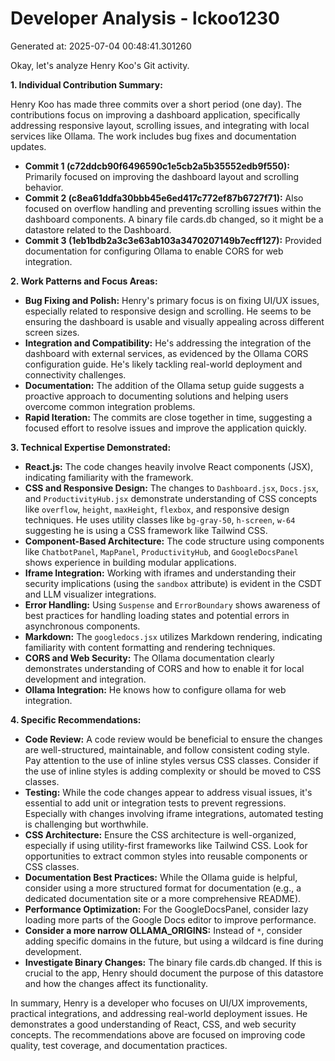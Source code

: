 # Developer Analysis - lckoo1230
Generated at: 2025-07-04 00:48:41.301260

Okay, let's analyze Henry Koo's Git activity.

**1. Individual Contribution Summary:**

Henry Koo has made three commits over a short period (one day). The contributions focus on improving a dashboard application, specifically addressing responsive layout, scrolling issues, and integrating with local services like Ollama. The work includes bug fixes and documentation updates.

*   **Commit 1 (c72ddcb90f6496590c1e5cb2a5b35552edb9f550):** Primarily focused on improving the dashboard layout and scrolling behavior.
*   **Commit 2 (c8ea61ddfa30bbb45e6ed417c772ef87b6727f71):** Also focused on overflow handling and preventing scrolling issues within the dashboard components. A binary file cards.db changed, so it might be a datastore related to the Dashboard.
*   **Commit 3 (1eb1bdb2a3c3e63ab103a3470207149b7ecff127):** Provided documentation for configuring Ollama to enable CORS for web integration.

**2. Work Patterns and Focus Areas:**

*   **Bug Fixing and Polish:**  Henry's primary focus is on fixing UI/UX issues, especially related to responsive design and scrolling.  He seems to be ensuring the dashboard is usable and visually appealing across different screen sizes.
*   **Integration and Compatibility:**  He's addressing the integration of the dashboard with external services, as evidenced by the Ollama CORS configuration guide. He's likely tackling real-world deployment and connectivity challenges.
*   **Documentation:**  The addition of the Ollama setup guide suggests a proactive approach to documenting solutions and helping users overcome common integration problems.
*   **Rapid Iteration:** The commits are close together in time, suggesting a focused effort to resolve issues and improve the application quickly.

**3. Technical Expertise Demonstrated:**

*   **React.js:** The code changes heavily involve React components (JSX), indicating familiarity with the framework.
*   **CSS and Responsive Design:** The changes to `Dashboard.jsx`, `Docs.jsx`, and `ProductivityHub.jsx` demonstrate understanding of CSS concepts like `overflow`, `height`, `maxHeight`, `flexbox`, and responsive design techniques.  He uses utility classes like `bg-gray-50`, `h-screen`, `w-64` suggesting he is using a CSS framework like Tailwind CSS.
*   **Component-Based Architecture:** The code structure using components like `ChatbotPanel`, `MapPanel`, `ProductivityHub`, and `GoogleDocsPanel` shows experience in building modular applications.
*   **Iframe Integration:** Working with iframes and understanding their security implications (using the `sandbox` attribute) is evident in the CSDT and LLM visualizer integrations.
*   **Error Handling:** Using `Suspense` and `ErrorBoundary` shows awareness of best practices for handling loading states and potential errors in asynchronous components.
*   **Markdown:** The `googledocs.jsx` utilizes Markdown rendering, indicating familiarity with content formatting and rendering techniques.
*   **CORS and Web Security:**  The Ollama documentation clearly demonstrates understanding of CORS and how to enable it for local development and integration.
*   **Ollama Integration:** He knows how to configure ollama for web integration.

**4. Specific Recommendations:**

*   **Code Review:** A code review would be beneficial to ensure the changes are well-structured, maintainable, and follow consistent coding style.  Pay attention to the use of inline styles versus CSS classes.  Consider if the use of inline styles is adding complexity or should be moved to CSS classes.
*   **Testing:**  While the code changes appear to address visual issues, it's essential to add unit or integration tests to prevent regressions. Especially with changes involving iframe integrations, automated testing is challenging but worthwhile.
*   **CSS Architecture:** Ensure the CSS architecture is well-organized, especially if using utility-first frameworks like Tailwind CSS.  Look for opportunities to extract common styles into reusable components or CSS classes.
*   **Documentation Best Practices:** While the Ollama guide is helpful, consider using a more structured format for documentation (e.g., a dedicated documentation site or a more comprehensive README).
*   **Performance Optimization:** For the GoogleDocsPanel, consider lazy loading more parts of the Google Docs editor to improve performance.
*   **Consider a more narrow OLLAMA_ORIGINS:**  Instead of `*`, consider adding specific domains in the future, but using a wildcard is fine during development.
*   **Investigate Binary Changes:** The binary file cards.db changed. If this is crucial to the app, Henry should document the purpose of this datastore and how the changes affect its functionality.

In summary, Henry is a developer who focuses on UI/UX improvements, practical integrations, and addressing real-world deployment issues. He demonstrates a good understanding of React, CSS, and web security concepts. The recommendations above are focused on improving code quality, test coverage, and documentation practices.

